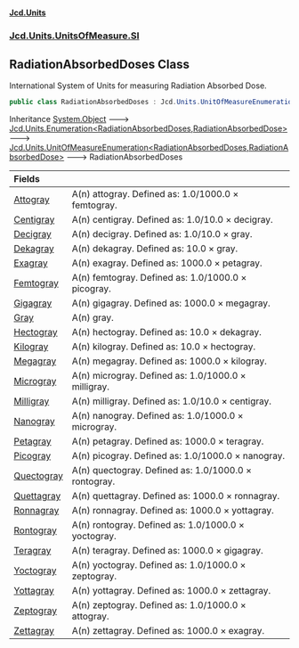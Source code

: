 #### [Jcd.Units](index.md 'index')
### [Jcd.Units.UnitsOfMeasure.SI](Jcd.Units.UnitsOfMeasure.SI.md 'Jcd.Units.UnitsOfMeasure.SI')

## RadiationAbsorbedDoses Class

International System of Units for measuring Radiation Absorbed Dose.

```csharp
public class RadiationAbsorbedDoses : Jcd.Units.UnitOfMeasureEnumeration<Jcd.Units.UnitsOfMeasure.SI.RadiationAbsorbedDoses, Jcd.Units.UnitTypes.RadiationAbsorbedDose>
```

Inheritance [System.Object](https://docs.microsoft.com/en-us/dotnet/api/System.Object 'System.Object') &#129106; [Jcd.Units.Enumeration&lt;](Enumeration_TEnumeration,T_.md 'Jcd.Units.Enumeration<TEnumeration,T>')[RadiationAbsorbedDoses](RadiationAbsorbedDoses.md 'Jcd.Units.UnitsOfMeasure.SI.RadiationAbsorbedDoses')[,](Enumeration_TEnumeration,T_.md 'Jcd.Units.Enumeration<TEnumeration,T>')[RadiationAbsorbedDose](RadiationAbsorbedDose.md 'Jcd.Units.UnitTypes.RadiationAbsorbedDose')[&gt;](Enumeration_TEnumeration,T_.md 'Jcd.Units.Enumeration<TEnumeration,T>') &#129106; [Jcd.Units.UnitOfMeasureEnumeration&lt;](UnitOfMeasureEnumeration_TEnumeration,T_.md 'Jcd.Units.UnitOfMeasureEnumeration<TEnumeration,T>')[RadiationAbsorbedDoses](RadiationAbsorbedDoses.md 'Jcd.Units.UnitsOfMeasure.SI.RadiationAbsorbedDoses')[,](UnitOfMeasureEnumeration_TEnumeration,T_.md 'Jcd.Units.UnitOfMeasureEnumeration<TEnumeration,T>')[RadiationAbsorbedDose](RadiationAbsorbedDose.md 'Jcd.Units.UnitTypes.RadiationAbsorbedDose')[&gt;](UnitOfMeasureEnumeration_TEnumeration,T_.md 'Jcd.Units.UnitOfMeasureEnumeration<TEnumeration,T>') &#129106; RadiationAbsorbedDoses

| Fields | |
| :--- | :--- |
| [Attogray](RadiationAbsorbedDoses.Attogray.md 'Jcd.Units.UnitsOfMeasure.SI.RadiationAbsorbedDoses.Attogray') | A(n) attogray. Defined as: 1.0/1000.0 × femtogray. |
| [Centigray](RadiationAbsorbedDoses.Centigray.md 'Jcd.Units.UnitsOfMeasure.SI.RadiationAbsorbedDoses.Centigray') | A(n) centigray. Defined as: 1.0/10.0 × decigray. |
| [Decigray](RadiationAbsorbedDoses.Decigray.md 'Jcd.Units.UnitsOfMeasure.SI.RadiationAbsorbedDoses.Decigray') | A(n) decigray. Defined as: 1.0/10.0 × gray. |
| [Dekagray](RadiationAbsorbedDoses.Dekagray.md 'Jcd.Units.UnitsOfMeasure.SI.RadiationAbsorbedDoses.Dekagray') | A(n) dekagray. Defined as: 10.0 × gray. |
| [Exagray](RadiationAbsorbedDoses.Exagray.md 'Jcd.Units.UnitsOfMeasure.SI.RadiationAbsorbedDoses.Exagray') | A(n) exagray. Defined as: 1000.0 × petagray. |
| [Femtogray](RadiationAbsorbedDoses.Femtogray.md 'Jcd.Units.UnitsOfMeasure.SI.RadiationAbsorbedDoses.Femtogray') | A(n) femtogray. Defined as: 1.0/1000.0 × picogray. |
| [Gigagray](RadiationAbsorbedDoses.Gigagray.md 'Jcd.Units.UnitsOfMeasure.SI.RadiationAbsorbedDoses.Gigagray') | A(n) gigagray. Defined as: 1000.0 × megagray. |
| [Gray](RadiationAbsorbedDoses.Gray.md 'Jcd.Units.UnitsOfMeasure.SI.RadiationAbsorbedDoses.Gray') | A(n) gray. |
| [Hectogray](RadiationAbsorbedDoses.Hectogray.md 'Jcd.Units.UnitsOfMeasure.SI.RadiationAbsorbedDoses.Hectogray') | A(n) hectogray. Defined as: 10.0 × dekagray. |
| [Kilogray](RadiationAbsorbedDoses.Kilogray.md 'Jcd.Units.UnitsOfMeasure.SI.RadiationAbsorbedDoses.Kilogray') | A(n) kilogray. Defined as: 10.0 × hectogray. |
| [Megagray](RadiationAbsorbedDoses.Megagray.md 'Jcd.Units.UnitsOfMeasure.SI.RadiationAbsorbedDoses.Megagray') | A(n) megagray. Defined as: 1000.0 × kilogray. |
| [Microgray](RadiationAbsorbedDoses.Microgray.md 'Jcd.Units.UnitsOfMeasure.SI.RadiationAbsorbedDoses.Microgray') | A(n) microgray. Defined as: 1.0/1000.0 × milligray. |
| [Milligray](RadiationAbsorbedDoses.Milligray.md 'Jcd.Units.UnitsOfMeasure.SI.RadiationAbsorbedDoses.Milligray') | A(n) milligray. Defined as: 1.0/10.0 × centigray. |
| [Nanogray](RadiationAbsorbedDoses.Nanogray.md 'Jcd.Units.UnitsOfMeasure.SI.RadiationAbsorbedDoses.Nanogray') | A(n) nanogray. Defined as: 1.0/1000.0 × microgray. |
| [Petagray](RadiationAbsorbedDoses.Petagray.md 'Jcd.Units.UnitsOfMeasure.SI.RadiationAbsorbedDoses.Petagray') | A(n) petagray. Defined as: 1000.0 × teragray. |
| [Picogray](RadiationAbsorbedDoses.Picogray.md 'Jcd.Units.UnitsOfMeasure.SI.RadiationAbsorbedDoses.Picogray') | A(n) picogray. Defined as: 1.0/1000.0 × nanogray. |
| [Quectogray](RadiationAbsorbedDoses.Quectogray.md 'Jcd.Units.UnitsOfMeasure.SI.RadiationAbsorbedDoses.Quectogray') | A(n) quectogray. Defined as: 1.0/1000.0 × rontogray. |
| [Quettagray](RadiationAbsorbedDoses.Quettagray.md 'Jcd.Units.UnitsOfMeasure.SI.RadiationAbsorbedDoses.Quettagray') | A(n) quettagray. Defined as: 1000.0 × ronnagray. |
| [Ronnagray](RadiationAbsorbedDoses.Ronnagray.md 'Jcd.Units.UnitsOfMeasure.SI.RadiationAbsorbedDoses.Ronnagray') | A(n) ronnagray. Defined as: 1000.0 × yottagray. |
| [Rontogray](RadiationAbsorbedDoses.Rontogray.md 'Jcd.Units.UnitsOfMeasure.SI.RadiationAbsorbedDoses.Rontogray') | A(n) rontogray. Defined as: 1.0/1000.0 × yoctogray. |
| [Teragray](RadiationAbsorbedDoses.Teragray.md 'Jcd.Units.UnitsOfMeasure.SI.RadiationAbsorbedDoses.Teragray') | A(n) teragray. Defined as: 1000.0 × gigagray. |
| [Yoctogray](RadiationAbsorbedDoses.Yoctogray.md 'Jcd.Units.UnitsOfMeasure.SI.RadiationAbsorbedDoses.Yoctogray') | A(n) yoctogray. Defined as: 1.0/1000.0 × zeptogray. |
| [Yottagray](RadiationAbsorbedDoses.Yottagray.md 'Jcd.Units.UnitsOfMeasure.SI.RadiationAbsorbedDoses.Yottagray') | A(n) yottagray. Defined as: 1000.0 × zettagray. |
| [Zeptogray](RadiationAbsorbedDoses.Zeptogray.md 'Jcd.Units.UnitsOfMeasure.SI.RadiationAbsorbedDoses.Zeptogray') | A(n) zeptogray. Defined as: 1.0/1000.0 × attogray. |
| [Zettagray](RadiationAbsorbedDoses.Zettagray.md 'Jcd.Units.UnitsOfMeasure.SI.RadiationAbsorbedDoses.Zettagray') | A(n) zettagray. Defined as: 1000.0 × exagray. |
